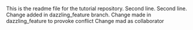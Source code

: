 This is the readme file for the tutorial repository.
Second line.
Second line.
Change added in dazzling_feature branch.
Change made in dazzling_feature to provoke conflict
Change mad as collaborator
